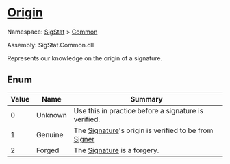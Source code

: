 # [Origin](./Origin.md)
Namespace: [SigStat]() > [Common](./README.md)

Assembly: SigStat.Common.dll


Represents our knowledge on the origin of a signature.

##	Enum

| Value | Name | Summary | 
| --- | --- | --- | 
| 0<div style="pointer-events:none; cursor:default; width=500px;"></div>| Unknown| Use this in practice before a signature is verified.<div style="pointer-events:none; cursor:default; width=500px;"></div>| <br>
| 1<div style="pointer-events:none; cursor:default; width=500px;"></div>| Genuine| The [Signature](https://github.com/hargitomi97/sigstat/blob/master/docs/md/SigStat/Common/Signature.md)'s origin is verified to be from [Signer](https://github.com/hargitomi97/sigstat/blob/master/docs/md/SigStat/Common/Signature.md)<div style="pointer-events:none; cursor:default; width=500px;"></div>| <br>
| 2<div style="pointer-events:none; cursor:default; width=500px;"></div>| Forged| The [Signature](https://github.com/hargitomi97/sigstat/blob/master/docs/md/SigStat/Common/Signature.md) is a forgery.<div style="pointer-events:none; cursor:default; width=500px;"></div>| <br>


